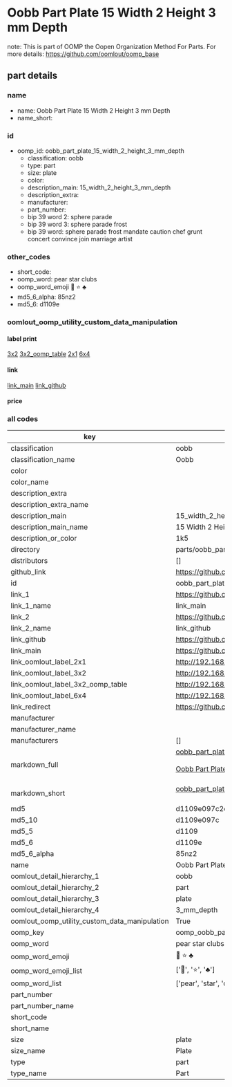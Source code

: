 # Oobb Part Plate 15 Width 2 Height 3 mm Depth  

note: This is part of OOMP the Oopen Organization Method For Parts. For more details: https://github.com/oomlout/oomp_base

##  part details
  







### name
* name: Oobb Part Plate 15 Width 2 Height 3 mm Depth
* name_short: 
### id
* oomp_id: oobb_part_plate_15_width_2_height_3_mm_depth
  * classification: oobb
  * type: part
  * size: plate
  * color: 
  * description_main: 15_width_2_height_3_mm_depth
  * description_extra: 
  * manufacturer: 
  * part_number: 
  * bip 39 word 2: sphere parade
  * bip 39 word 3: sphere parade frost
  * bip 39 word: sphere parade frost mandate caution chef grunt concert convince join marriage artist

### other_codes
* short_code: 
* oomp_word: pear star clubs
* oomp_word_emoji :pear: :star: :clubs:
* md5_6_alpha: 85nz2
* md5_6: d1109e






### oomlout_oomp_utility_custom_data_manipulation
#### label print
[3x2](http://192.168.1.245:1112/?label=oomp%2085nz2)
[3x2_oomp_table](http://192.168.1.108:1112/?label=oomp%2085nz2)
[2x1](http://192.168.1.242:1112/?label=oomp%2085nz2)
[6x4](http://192.168.1.55:1112/?label=oomp%2085nz2)    

#### link

[link_main](https://github.com/oomlout/oomlout_oomp_version_1_messy/tree/main/parts/oobb_part_plate_15_width_2_height_3_mm_depth) [link_github](https://github.com/oomlout/oomlout_oomp_version_1_messy/tree/main/parts/oobb_part_plate_15_width_2_height_3_mm_depth)                             

#### price







### all codes 
| key | value |  
| --- | --- |  
| classification | oobb |  
| classification_name | Oobb |  
| color |  |  
| color_name |  |  
| description_extra |  |  
| description_extra_name |  |  
| description_main | 15_width_2_height_3_mm_depth |  
| description_main_name | 15 Width 2 Height 3 mm Depth |  
| description_or_color | 1k5 |  
| directory | parts/oobb_part_plate_15_width_2_height_3_mm_depth |  
| distributors | [] |  
| github_link | https://github.com/oomlout/oomlout_oomp_part_src/tree/main/parts/oobb_part_plate_15_width_2_height_3_mm_depth |  
| id | oobb_part_plate_15_width_2_height_3_mm_depth |  
| link_1 | https://github.com/oomlout/oomlout_oomp_version_1_messy/tree/main/parts/oobb_part_plate_15_width_2_height_3_mm_depth |  
| link_1_name | link_main |  
| link_2 | https://github.com/oomlout/oomlout_oomp_version_1_messy/tree/main/parts/oobb_part_plate_15_width_2_height_3_mm_depth |  
| link_2_name | link_github |  
| link_github | https://github.com/oomlout/oomlout_oomp_version_1_messy/tree/main/parts/oobb_part_plate_15_width_2_height_3_mm_depth |  
| link_main | https://github.com/oomlout/oomlout_oomp_version_1_messy/tree/main/parts/oobb_part_plate_15_width_2_height_3_mm_depth |  
| link_oomlout_label_2x1 | http://192.168.1.242:1112/?label=oomp%2085nz2 |  
| link_oomlout_label_3x2 | http://192.168.1.245:1112/?label=oomp%2085nz2 |  
| link_oomlout_label_3x2_oomp_table | http://192.168.1.108:1112/?label=oomp%2085nz2 |  
| link_oomlout_label_6x4 | http://192.168.1.55:1112/?label=oomp%2085nz2 |  
| link_redirect | https://github.com/oomlout/oomlout_oomp_version_1_messy/tree/main/parts/oobb_part_plate_15_width_2_height_3_mm_depth |  
| manufacturer |  |  
| manufacturer_name |  |  
| manufacturers | [] |  
| markdown_full | [oobb_part_plate_15_width_2_height_3_mm_depth](none)<br>[](none)<br>[Oobb Part Plate 15 Width 2 Height 3 Mm Depth](none)<br><br> |  
| markdown_short | [oobb_part_plate_15_width_2_height_3_mm_depth](none)<br><br> |  
| md5 | d1109e097c2eace49d125870bae8068b |  
| md5_10 | d1109e097c |  
| md5_5 | d1109 |  
| md5_6 | d1109e |  
| md5_6_alpha | 85nz2 |  
| name | Oobb Part Plate 15 Width 2 Height 3 mm Depth |  
| oomlout_detail_hierarchy_1 | oobb |  
| oomlout_detail_hierarchy_2 | part |  
| oomlout_detail_hierarchy_3 | plate |  
| oomlout_detail_hierarchy_4 | 3_mm_depth |  
| oomlout_oomp_utility_custom_data_manipulation | True |  
| oomp_key | oomp_oobb_part_plate_15_width_2_height_3_mm_depth |  
| oomp_word | pear star clubs |  
| oomp_word_emoji | :pear: :star: :clubs: |  
| oomp_word_emoji_list | [':pear:', ':star:', ':clubs:'] |  
| oomp_word_list | ['pear', 'star', 'clubs'] |  
| part_number |  |  
| part_number_name |  |  
| short_code |  |  
| short_name |  |  
| size | plate |  
| size_name | Plate |  
| type | part |  
| type_name | Part |  
